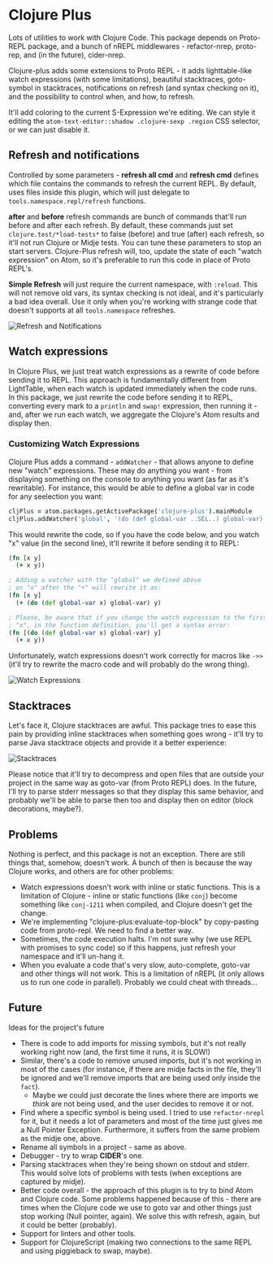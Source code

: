 # Clojure Plus

Lots of utilities to work with Clojure Code. This package depends on Proto-REPL package, and a bunch of nREPL middlewares - refactor-nrep, proto-rep, and (in the future), cider-nrep.

Clojure-plus adds some extensions to Proto REPL - it adds lighttable-like watch expressions (with some limitations), beautiful stacktraces, goto-symbol in stacktraces, notifications on refresh (and syntax checking on it), and the possibility to control when, and how, to refresh.

It'll add coloring to the current S-Expression we're editing. We can style it editing the `atom-text-editor::shadow .clojure-sexp .region` CSS selector, or we can just disable it.


## Refresh and notifications

Controlled by some parameters - **refresh all cmd** and **refresh cmd** defines which file contains the commands to refresh the current REPL. By default, uses files inside this plugin, which will just delegate to `tools.namespace.repl/refresh` functions.

**after** and **before** refresh commands are bunch of commands that'll run before and after each refresh. By default, these commands just set `clojure.test/*load-tests*` to false (before) and true (after) each refresh, so it'll not run Clojure or Midje tests. You can tune these parameters to stop an start servers. Clojure-Plus refresh will, too, update the state of each "watch expression" on Atom, so it's preferable to run this code in place of Proto REPL's.

**Simple Refresh** will just require the current namespace, with `:reload`. This will not remove old vars, its syntax checking is not ideal, and it's particularly a bad idea overall. Use it only when you're working with strange code that doesn't supports at all `tools.namespace` refreshes.

![Refresh and Notifications](https://raw.githubusercontent.com/mauricioszabo/clojure-plus/master/docs/refresh_notifications.gif)

## Watch expressions

In Clojure Plus, we just treat watch expressions as a rewrite of code before sending it to REPL. This approach is fundamentally different from LightTable, when each watch is updated immediately when the code runs. In this package, we just rewrite the code before sending it to REPL, converting every mark to a `println` and `swap!` expression, then running it - and, after we run each watch, we aggregate the Clojure's Atom results and display then.

### Customizing Watch Expressions

Clojure Plus adds a command - `addWatcher` - that allows anyone to define new "watch" expressions. These may do anything you want - from displaying something on the console to anything you want (as far as it's rewritable). For instance, this would be able to define a global var in code for any seelection you want:

```coffeescript
cljPlus = atom.packages.getActivePackage('clojure-plus').mainModule
cljPlus.addWatcher('global', '(do (def global-var ..SEL..) global-var)')
```

This would rewrite the code, so if you have the code below, and you watch "x" value (in the second line), it'll rewrite it before sending it to REPL:

```clojure
(fn [x y]
  (+ x y))

; Adding a watcher with the "global" we defined above
; on "x" after the "+" will rewrite it as:
(fn [x y]
  (+ (do (def global-var x) global-var) y)

; Please, be aware that if you change the watch expression to the first
; "x", in the function definition, you'll get a syntax error:
(fn [(do (def global-var x) global-var) y]
  (+ x y))
```

Unfortunately, watch expressions doesn't work correctly for macros like `->>` (it'll try to rewrite the macro code and will probably do the wrong thing).

![Watch Expressions](https://raw.githubusercontent.com/mauricioszabo/clojure-plus/master/docs/watches.gif)

## Stacktraces

Let's face it, Clojure stacktraces are awful. This package tries to ease this pain by providing inline stacktraces when something goes wrong - it'll try to parse Java stacktrace objects and provide it a better experience:

![Stacktraces](https://raw.githubusercontent.com/mauricioszabo/clojure-plus/master/docs/stacktrace.gif)

Please notice that it'll try to decompress and open files that are outside your project in the same way as goto-var (from Proto REPL) does. In the future, I'll try to parse stderr messages so that they display this same behavior, and probably we'll be able to parse then too and display then on editor (block decorations, maybe?).

## Problems

Nothing is perfect, and this package is not an exception. There are still things that, somehow, doesn't work. A bunch of then is because the way Clojure works, and others are for other problems:

* Watch expressions doesn't work with inline or static functions. This is a limitation of Clojure - inline or static functions (like `conj`) become something like `conj-1211` when compiled, and Clojure doesn't get the change.
* We're implementing "clojure-plus:evaluate-top-block" by copy-pasting code from proto-repl. We need to find a better way.
* Sometimes, the code execution halts. I'm not sure why (we use REPL with promises to sync code) so if this happens, just refresh your namespace and it'll un-hang it.
* When you evaluate a code that's very slow, auto-complete, goto-var and other things will not work. This is a limitation of nREPL (it only allows us to run one code in parallel). Probably we could cheat with threads...

## Future
Ideas for the project's future

* There is code to add imports for missing symbols, but it's not really working right now (and, the first time it runs, it is SLOW!)
* Similar, there's a code to remove unused imports, but it's not working in most of the cases (for instance, if there are midje facts in the file, they'll be ignored and we'll remove imports that are being used only inside the `fact`).
  * Maybe we could just decorate the lines where there are imports we *think* are not being used, and the user decides to remove it or not.
* Find where a specific symbol is being used. I tried to use `refactor-nrepl` for it, but it needs a lot of parameters and most of the time just gives me a Null Pointer Exception. Furthermore, it suffers from the same problem as the midje one, above.
* Rename all symbols in a project - same as above.
* Debugger - try to wrap **CIDER**'s one.
* Parsing stacktraces when they're being shown on stdout and stderr. This would solve lots of problems with tests (when exceptions are captured by midje).
* Better code overall - the approach of this plugin is to try to bind Atom and Clojure code. Some problems happened because of this - there are times when the Clojure code we use to goto var and other things just stop working (Null pointer, again). We solve this with refresh, again, but it could be better (probably).
* Support for linters and other tools.
* Support for ClojureScript (making two connections to the same REPL and using piggieback to swap, maybe).
